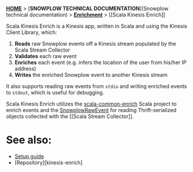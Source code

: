 [**HOME**](Home) > [**SNOWPLOW TECHNICAL DOCUMENTATION**](Snowplow technical documentation) > [**Enrichment**](Enrichment) > [[Scala Kinesis Enrich]]

Scala Kinesis Enrich is a Kinesis app, written in Scala and using the Kinesis Client Library, which:

1. **Reads** raw Snowplow events off a Kinesis stream populated by the Scala Stream Collector
2. **Validates** each raw event
2. **Enriches** each event (e.g. infers the location of the user from his/her IP address)
3. **Writes** the enriched Snowplow event to another Kinesis stream

It also supports reading raw events from `stdio` and writing enriched events to `stdout`, which is useful for debugging.

Scala Kinesis Enrich utilizes the [scala-common-enrich][common-enrich] Scala project to enrich events and the [SnowplowRawEvent][schema] for
reading Thrift-serialized objects collected with the [[Scala Stream Collector]].

# See also:

+ [Setup guide][setup]
+ [Repository][kinesis-enrich]

[setup]: https://github.com/snowplow/snowplow/wiki/setting-up-scala-kinesis-enrich
[common-enrich]: https://github.com/snowplow/snowplow/tree/master/3-enrich/scala-common-enrich
[schema]: https://github.com/snowplow/snowplow/blob/feature/scala-rt-coll/2-collectors/thrift-raw-event/src/main/thrift/snowplow-raw-event.thrift
